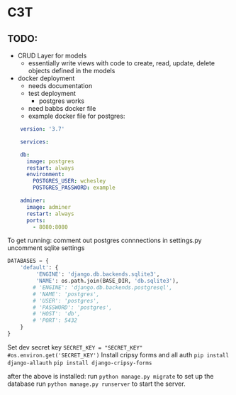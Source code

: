# C3T

## TODO: 
- CRUD Layer for models
	- essentially write views with code to create, read, update, delete objects defined in the models
- docker deployment
	- needs documentation
	- test deployment
		- postgres works
	- need babbs docker file
	- example docker file for postgres: 
```yaml
	version: '3.7'

	services:

	db:
      image: postgres
      restart: always
      environment:
	    POSTGRES_USER: wchesley
        POSTGRES_PASSWORD: example

	adminer:
      image: adminer
      restart: always
      ports:
        - 8080:8080
```

To get running: 
comment out postgres connnections in settings.py
uncomment sqlite settings
```python
DATABASES = {
    'default': {
         'ENGINE': 'django.db.backends.sqlite3',
         'NAME': os.path.join(BASE_DIR, 'db.sqlite3'),
        # 'ENGINE': 'django.db.backends.postgresql',
        # 'NAME': 'postgres',
        # 'USER': 'postgres',
        # 'PASSWORD': 'postgres',
        # 'HOST': 'db',
        # 'PORT': 5432
    }
}
```

Set dev secret key `SECRET_KEY = "SECRET_KEY" #os.environ.get('SECRET_KEY')`
Install cripsy forms and all auth
`pip install django-allauth`
`pip install django-cripsy-forms`

after the above is installed: run `python manage.py migrate` to set up the database
run `python manage.py runserver` to start the server. 